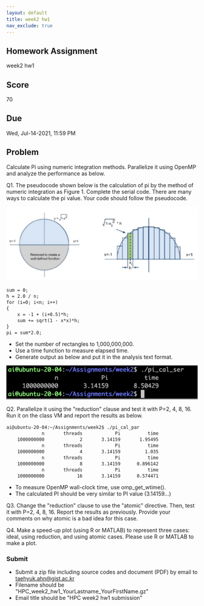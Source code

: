 ```yaml
---
layout: default
title: week2 hw1
nav_exclude: true
---
```

## Homework Assignment
week2 hw1

## Score
70

## Due
Wed, Jul-14-2021, 11:59 PM

## Problem
Calculate Pi using numeric integration methods. Parallelize it using OpenMP and analyze the performance as below.

Q1. The pseudocode shown below is the calculation of pi by the method of numeric integration as Figure 1. Complete the serial code. There are many ways to calculate the pi value. Your code should follow the pseudocode.

![Figure 1](week2_hw1_fig1.png)

```
sum = 0;
h = 2.0 / n;
for (i=0; i<n; i++)
{
    x = -1 + (i+0.5)*h;
    sum += sqrt(1 - x*x)*h;
}
pi = sum*2.0;
```
- Set the number of rectangles to 1,000,000,000.  
- Use a time function to measure elapsed time.  
- Generate output as below and put it in the analysis text format.  

![Figure 2](week2_hw1_fig2.png)


Q2. Parallelize it using the "reduction" clause and test it with P=2, 4, 8, 16. Run it on the class VM and report the results as below.

```
ai@ubuntu-20-04:~/Assignments/week2$ ./pi_cal_par
             n       threads            Pi          time
    1000000000             2       3.14159       1.95495
             n       threads            Pi          time
    1000000000             4       3.14159         1.035
             n       threads            Pi          time
    1000000000             8       3.14159      0.896142
             n       threads            Pi          time
    1000000000            16       3.14159      0.574471
```

- To measure OpenMP wall-clock time, use omp_get_wtime().
- The calculated PI should be very similar to PI value (3.14159...)

Q3. Change the "reduction" clause to use the "atomic" directive. Then, test it with P=2, 4, 8, 16. Report the results as previously. Provide your comments on why atomic is a bad idea for this case.

Q4. Make a speed-up plot (using R or MATLAB) to represent three cases: ideal, using reduction, and using atomic cases. Please use R or MATLAB to make a plot.

### Submit
- Submit a zip file including source codes and document (PDF) by email to taehyuk.ahn@gist.ac.kr
- Filename should be "HPC_week2_hw1_YourLastname_YourFirstName.gz"
- Email title should be "HPC week2 hw1 submission"
